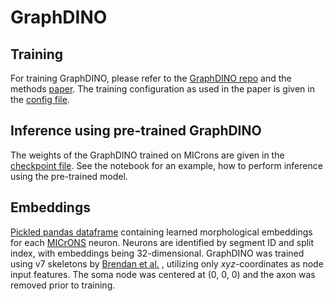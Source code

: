 # GraphDINO

## Training
For training GraphDINO, please refer to the [GraphDINO repo](https://github.com/marissaweis/ssl_neuron) and the methods [paper](https://openreview.net/pdf?id=ThhMzfrd6r).
The training configuration as used in the paper is given in the [config file](https://github.com/marissaweis/unsupervised_neuronal_map/blob/main/data/graphdino/ckpts/config.json).

## Inference using pre-trained GraphDINO

The weights of the GraphDINO trained on MICrons are given in the [checkpoint file](https://github.com/marissaweis/unsupervised_neuronal_map/blob/main/data/graphdino/ckpts/ckpt_microns.pt). See the notebook []() for an example, how to perform inference using the pre-trained model.


## Embeddings
[Pickled pandas dataframe](https://github.com/marissaweis/unsupervised_neuronal_map/blob/main/data/graphdino/ckpts/embeddings/xx.pkl) containing learned morphological embeddings for each [MICrONS](https://www.microns-explorer.org/) neuron. Neurons are identified by segment ID and split index, with embeddings being 32-dimensional. GraphDINO was trained using v7 skeletons by [Brendan et al.](https://www.biorxiv.org/content/10.1101/2023.03.14.532674v3) , utilizing only *xyz*-coordinates as node input features. The soma node was centered at (0, 0, 0) and the axon was removed prior to training.
